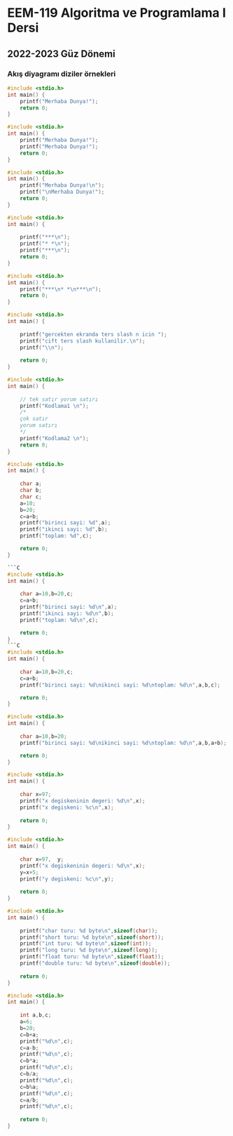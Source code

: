 # EEM-119 Algoritma ve Programlama I Dersi

## 2022-2023 Güz Dönemi

### Akış diyagramı diziler örnekleri

```C
#include <stdio.h>
int main() {
	printf("Merhaba Dunya!");	
    return 0;
}
```

```C
#include <stdio.h>
int main() {
	printf("Merhaba Dunya!");
	printf("Merhaba Dunya!");
	return 0;
}
```
```C
#include <stdio.h>
int main() {	
	printf("Merhaba Dunya!\n");
	printf("\nMerhaba Dunya!");
	return 0;
}
```

```C
#include <stdio.h>
int main() {
	
	printf("***\n");
	printf("* *\n");
	printf("***\n");
	return 0;
}

```


```C
#include <stdio.h>
int main() {
	printf("***\n* *\n***\n");
	return 0;
}
```

```C
#include <stdio.h>
int main() {
	
	printf("gercekten ekranda ters slash n icin ");
	printf("cift ters slash kullanilir.\n");
	printf("\\n");
	
	return 0;
}
```

```C
#include <stdio.h>
int main() {
	
	// tek satır yorum satırı
	printf("Kodlama1 \n");
	/*
	çok satır 
	yorum satırı
	*/
	printf("Kodlama2 \n");
	return 0;
}

```


```C
#include <stdio.h>
int main() {
	
	char a;
	char b;
	char c;
	a=10;
	b=20;
	c=a+b;
	printf("birinci sayi: %d",a);
	printf("ikinci sayi: %d",b);
	printf("toplam: %d",c);

	return 0;
}

```C
#include <stdio.h>
int main() {
	
	char a=10,b=20,c;
	c=a+b;
	printf("birinci sayi: %d\n",a);
	printf("ikinci sayi: %d\n",b);
	printf("toplam: %d\n",c);

	return 0;
}
```C
#include <stdio.h>
int main() {
	
	char a=10,b=20,c;
	c=a+b;
	printf("birinci sayi: %d\nikinci sayi: %d\ntoplam: %d\n",a,b,c);

	return 0;
}
```

```C
#include <stdio.h>
int main() {
	
	char a=10,b=20;
	printf("birinci sayi: %d\nikinci sayi: %d\ntoplam: %d\n",a,b,a+b);

	return 0;
}
```


```C
#include <stdio.h>
int main() {
	
	char x=97;
	printf("x degiskeninin degeri: %d\n",x);
	printf("x degiskeni: %c\n",x);
	
	return 0;
}
```


```C
#include <stdio.h>
int main() {
	
	char x=97,  y;
	printf("x degiskeninin degeri: %d\n",x);
	y=x+5;
	printf("y degiskeni: %c\n",y);
	
	return 0;
}
```



```C
#include <stdio.h>
int main() {
	
	printf("char turu: %d byte\n",sizeof(char));
	printf("short turu: %d byte\n",sizeof(short));
	printf("int turu: %d byte\n",sizeof(int));
	printf("long turu: %d byte\n",sizeof(long));
	printf("float turu: %d byte\n",sizeof(float));
	printf("double turu: %d byte\n",sizeof(double));
	
	return 0;
}
```

```C
#include <stdio.h>
int main() {
	
	int a,b,c;
	a=6;
	b=20;
	c=b+a;
	printf("%d\n",c);
	c=a-b;
	printf("%d\n",c);
	c=b*a;
	printf("%d\n",c);
	c=b/a;
	printf("%d\n",c);
	c=b%a;
	printf("%d\n",c);
	c=a/b;
	printf("%d\n",c);
	
	return 0;
}
```

